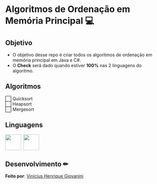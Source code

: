 # Algoritmos de Ordenação em Memória Principal 💻

## Objetivo

- O objetivo desse repo é criar todos os algoritmos de ordenação em memória principal em Java e C#.  
- O **Check** será dado quando estiver **100%** nas 2 linguagens do algoritmo.  

## Algoritmos

⬜️ Quicksort  
⬜️ Heapsort  
⬜️ Mergesort  
 
## Linguagens
         
<img src="https://cdn.jsdelivr.net/gh/devicons/devicon/icons/java/java-original.svg" width="50px"/>&nbsp;
<img src="https://cdn.jsdelivr.net/gh/devicons/devicon/icons/csharp/csharp-original.svg" width="50px"/>  

## Desenvolvimento ✏

**Feito por**: [Vinícius Henrique Giovanini](https://github.com/viniciushgiovanini)